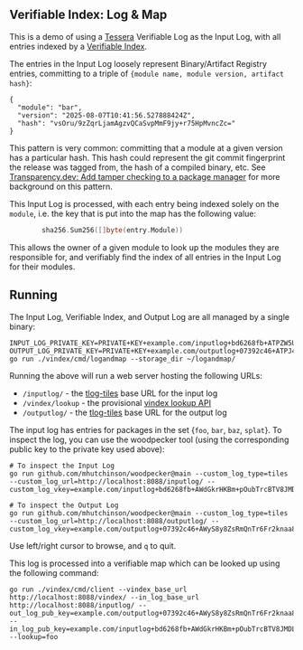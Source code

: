 ## Verifiable Index: Log & Map

This is a demo of using a [Tessera][] Verifiable Log as the Input Log, with all entries indexed by a [Verifiable Index](../../README.md).

[tlog-tiles]: https://c2sp.org/tlog-tiles
[Tessera]: https://github.com/transparency-dev/tessera

The entries in the Input Log loosely represent Binary/Artifact Registry entries, committing to a triple of `{module name, module version, artifact hash}`:

```
{
  "module": "bar",
  "version": "2025-08-07T10:41:56.527888424Z",
  "hash": "vsOru/9zZqrLjamAgzvQCaSvpMmF9jy+r75HpMvncZc="
}
```

This pattern is very common: committing that a module at a given version has a particular hash.
This hash could represent the git commit fingerprint the release was tagged from, the hash of a compiled binary, etc.
See [Transparency.dev: Add tamper checking to a package manager](https://transparency.dev/application/add-tamper-checking-to-a-package-manager/) for more background on this pattern.

This Input Log is processed, with each entry being indexed solely on the `module`,
i.e. the key that is put into the map has the following value:

```go
		sha256.Sum256([]byte(entry.Module))
```

This allows the owner of a given module to look up the modules they are responsible for, and verifiably
find the index of all entries in the Input Log for their modules.

## Running

The Input Log, Verifiable Index, and Output Log are all managed by a single binary:

```shell
INPUT_LOG_PRIVATE_KEY=PRIVATE+KEY+example.com/inputlog+bd6268fb+ATPZW5UsUYHJo24lwgK1ykm9VafhyUtUxX5evV4ZIokY OUTPUT_LOG_PRIVATE_KEY=PRIVATE+KEY+example.com/outputlog+07392c46+ATPJ4crkyUbPeaRffN/4NUof3KV0pQznVIPGOQm3SDEJ go run ./vindex/cmd/logandmap --storage_dir ~/logandmap/
```

Running the above will run a web server hosting the following URLs:
 - `/inputlog/` - the [tlog-tiles][] base URL for the input log
 - `/vindex/lookup` - the provisional [vindex lookup API](./api/api.go)
 - `/outputlog/` - the [tlog-tiles][] base URL for the output log

The input log has entries for packages in the set {`foo`, `bar`, `baz`, `splat`}.
To inspect the log, you can use the woodpecker tool (using the corresponding public key to the private key used above):

```shell
# To inspect the Input Log
go run github.com/mhutchinson/woodpecker@main --custom_log_type=tiles --custom_log_url=http://localhost:8088/inputlog/ --custom_log_vkey=example.com/inputlog+bd6268fb+AWdGkrHKBm+pOubTrcBTV8JMDLFlF1Y8WUH1nrtLNXDr

# To inspect the Output Log
go run github.com/mhutchinson/woodpecker@main --custom_log_type=tiles --custom_log_url=http://localhost:8088/outputlog/ --custom_log_vkey=example.com/outputlog+07392c46+AWyS8y8ZsRmQnTr6Fr2knaa8+t6CPYFh5Ho3wJEr14B8
```

Use left/right cursor to browse, and `q` to quit.

This log is processed into a verifiable map which can be looked up using the following command:

```shell
go run ./vindex/cmd/client --vindex_base_url http://localhost:8088/vindex/ --in_log_base_url http://localhost:8088/inputlog/ --out_log_pub_key=example.com/outputlog+07392c46+AWyS8y8ZsRmQnTr6Fr2knaa8+t6CPYFh5Ho3wJEr14B8 --in_log_pub_key=example.com/inputlog+bd6268fb+AWdGkrHKBm+pOubTrcBTV8JMDLFlF1Y8WUH1nrtLNXDr --lookup=foo
```
